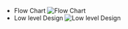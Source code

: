 - Flow Chart
![Flow Chart](https://github.com/TadimallaLakshmiPavithra/stepin-personal-dairy-management-system/blob/d4c183e5b6e60b6fbd79c8d4ee6e6eb631e4e7e6/5_Images/flowchart-diary.webp)
- Low level Design
![Low level Design](https://github.com/TadimallaLakshmiPavithra/stepin-personal-dairy-management-system/blob/716c9eee8b7fa0a69d3f9dd685d4777b7a29e0bc/5_Images/Flow%20chart2.PNG)

